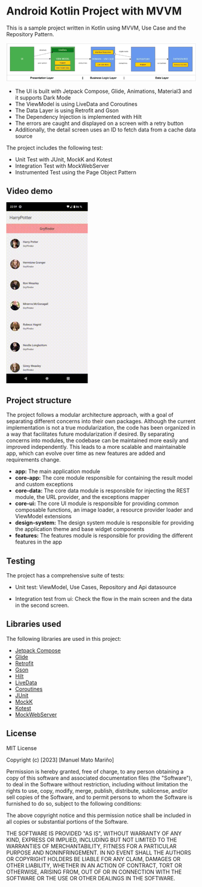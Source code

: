 # Android Kotlin Project with MVVM

This is a sample project written in Kotlin using MVVM, Use Case and the Repository Pattern. 

![architecture_uml](https://github.com/mnlmato/harrypotter/blob/main/mvvm_demo_app.png)

- The UI is built with Jetpack Compose, Glide, Animations, Material3 and it supports Dark Mode
- The ViewModel is using LiveData and Coroutines
- The Data Layer is using Retrofit and Gson
- The Dependency Injection is implemented with Hilt
- The errors are caught and displayed on a screen with a retry button
- Additionally, the detail screen uses an ID to fetch data from a cache data source


The project includes the following test:

-  Unit Test with JUnit, MockK and Kotest
-  Integration Test with MockWebServer
-  Instrumented Test  using the Page Object Pattern

## Video demo

![Alt Text](https://github.com/mnlmato/harrypotter/blob/main/app_demo.gif)

## Project structure

The project follows a modular architecture approach, with a goal of separating different concerns into their own packages. Although the current implementation is not a true modularization, the code has been organized in a way that facilitates future modularization if desired. By separating concerns into modules, the codebase can be maintained more easily and improved independently. This leads to a more scalable and maintainable app, which can evolve over time as new features are added and requirements change.

- **app:** The main application module
- **core-app:** The core module responsible for containing the result model and custom exceptions
- **core-data:** The core data module is responsible for injecting the REST module, the URL provider, and the exceptions mapper
- **core-ui:** The core UI module is responsible for providing common composable functions, an image loader, a resource provider loader and ViewModel extensions
- **design-system:** The design system module is responsible for providing the application theme and base widget components
- **features:** The features module is responsible for providing the different features in the app

## Testing

The project has a comprehensive suite of tests:

- Unit test: ViewModel, Use Cases, Repository and Api datasource

- Integration test from ui: Check the flow in the main screen and the data in the second screen.

## Libraries used

The following libraries are used in this project:

- [Jetpack Compose](https://developer.android.com/jetpack/compose)
- [Glide](https://bumptech.github.io/glide/int/compose.html)
- [Retrofit](https://square.github.io/retrofit/)
- [Gson](https://github.com/google/gson)
- [Hilt](https://dagger.dev/hilt/)
- [LiveData](https://developer.android.com/topic/libraries/architecture/livedata)
- [Coroutines](https://developer.android.com/kotlin/coroutines)
- [JUnit](https://junit.org/junit5/)
- [MockK](https://mockk.io/)
- [Kotest](https://kotest.io/)
- [MockWebServer](https://github.com/square/okhttp/tree/master/mockwebserver)

## License

MIT License

Copyright (c) [2023] [Manuel Mato Mariño]

Permission is hereby granted, free of charge, to any person obtaining a copy
of this software and associated documentation files (the "Software"), to deal
in the Software without restriction, including without limitation the rights
to use, copy, modify, merge, publish, distribute, sublicense, and/or sell
copies of the Software, and to permit persons to whom the Software is
furnished to do so, subject to the following conditions:

The above copyright notice and this permission notice shall be included in
all copies or substantial portions of the Software.

THE SOFTWARE IS PROVIDED "AS IS", WITHOUT WARRANTY OF ANY KIND, EXPRESS OR
IMPLIED, INCLUDING BUT NOT LIMITED TO THE WARRANTIES OF MERCHANTABILITY,
FITNESS FOR A PARTICULAR PURPOSE AND NONINFRINGEMENT. IN NO EVENT SHALL THE
AUTHORS OR COPYRIGHT HOLDERS BE LIABLE FOR ANY CLAIM, DAMAGES OR OTHER
LIABILITY, WHETHER IN AN ACTION OF CONTRACT, TORT OR OTHERWISE, ARISING FROM,
OUT OF OR IN CONNECTION WITH THE SOFTWARE OR THE USE OR OTHER DEALINGS IN
THE SOFTWARE.

